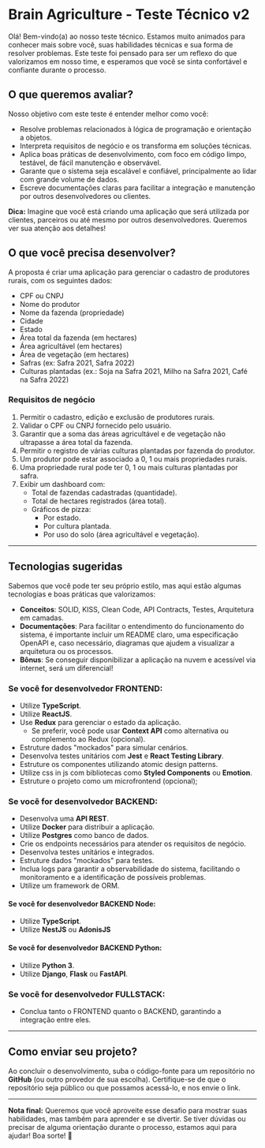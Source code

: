 # **Brain Agriculture - Teste Técnico v2**

Olá! Bem-vindo(a) ao nosso teste técnico. Estamos muito animados para conhecer mais sobre você, suas habilidades técnicas e sua forma de resolver problemas. Este teste foi pensado para ser um reflexo do que valorizamos em nosso time, e esperamos que você se sinta confortável e confiante durante o processo.

## **O que queremos avaliar?**

Nosso objetivo com este teste é entender melhor como você:

- Resolve problemas relacionados à lógica de programação e orientação a objetos.
- Interpreta requisitos de negócio e os transforma em soluções técnicas.
- Aplica boas práticas de desenvolvimento, com foco em código limpo, testável, de fácil manutenção e observável.
- Garante que o sistema seja escalável e confiável, principalmente ao lidar com grande volume de dados.
- Escreve documentações claras para facilitar a integração e manutenção por outros desenvolvedores ou clientes.

**Dica:** Imagine que você está criando uma aplicação que será utilizada por clientes, parceiros ou até mesmo por outros desenvolvedores. Queremos ver sua atenção aos detalhes!

## **O que você precisa desenvolver?**

A proposta é criar uma aplicação para gerenciar o cadastro de produtores rurais, com os seguintes dados:

- CPF ou CNPJ
- Nome do produtor
- Nome da fazenda (propriedade)
- Cidade
- Estado
- Área total da fazenda (em hectares)
- Área agricultável (em hectares)
- Área de vegetação (em hectares)
- Safras (ex: Safra 2021, Safra 2022)
- Culturas plantadas (ex.: Soja na Safra 2021, Milho na Safra 2021, Café na Safra 2022)

### **Requisitos de negócio**

1. Permitir o cadastro, edição e exclusão de produtores rurais.
2. Validar o CPF ou CNPJ fornecido pelo usuário.
3. Garantir que a soma das áreas agricultável e de vegetação não ultrapasse a área total da fazenda.
4. Permitir o registro de várias culturas plantadas por fazenda do produtor.
5. Um produtor pode estar associado a 0, 1 ou mais propriedades rurais.
6. Uma propriedade rural pode ter 0, 1 ou mais culturas plantadas por safra.
7. Exibir um dashboard com:
   - Total de fazendas cadastradas (quantidade).
   - Total de hectares registrados (área total).
   - Gráficos de pizza:
     - Por estado.
     - Por cultura plantada.
     - Por uso do solo (área agricultável e vegetação).

---

## **Tecnologias sugeridas**

Sabemos que você pode ter seu próprio estilo, mas aqui estão algumas tecnologias e boas práticas que valorizamos:

- **Conceitos**: SOLID, KISS, Clean Code, API Contracts, Testes, Arquitetura em camadas.
- **Documentações**: Para facilitar o entendimento do funcionamento do sistema, é importante incluir um README claro, uma especificação OpenAPI e, caso necessário, diagramas que ajudem a visualizar a arquitetura ou os processos.
- **Bônus**: Se conseguir disponibilizar a aplicação na nuvem e acessível via internet, será um diferencial!

### **Se você for desenvolvedor FRONTEND:**

- Utilize **TypeScript**.
- Utilize **ReactJS**.
- Use **Redux** para gerenciar o estado da aplicação.
  - Se preferir, você pode usar **Context API** como alternativa ou complemento ao Redux (opcional).
- Estruture dados "mockados" para simular cenários.
- Desenvolva testes unitários com **Jest** e **React Testing Library**.
- Estruture os componentes utilizando atomic design patterns.
- Utilize css in js com bibliotecas como **Styled Components** ou **Emotion**.
- Estruture o projeto como um microfrontend (opcional);

### **Se você for desenvolvedor BACKEND:**

- Desenvolva uma **API REST**.
- Utilize **Docker** para distribuir a aplicação.
- Utilize **Postgres** como banco de dados.
- Crie os endpoints necessários para atender os requisitos de negócio.
- Desenvolva testes unitários e integrados.
- Estruture dados "mockados" para testes.
- Inclua logs para garantir a observabilidade do sistema, facilitando o monitoramento e a identificação de possíveis problemas.
- Utilize um framework de ORM.

#### **Se você for desenvolvedor BACKEND Node:**

- Utilize **TypeScript**.
- Utilize **NestJS** ou **AdonisJS**

#### **Se você for desenvolvedor BACKEND Python:**

- Utilize **Python 3**.
- Utilize **Django**, **Flask** ou **FastAPI**.

### **Se você for desenvolvedor FULLSTACK:**

- Conclua tanto o FRONTEND quanto o BACKEND, garantindo a integração entre eles.

---

## **Como enviar seu projeto?**

Ao concluir o desenvolvimento, suba o código-fonte para um repositório no **GitHub** (ou outro provedor de sua escolha). Certifique-se de que o repositório seja público ou que possamos acessá-lo, e nos envie o link.

---

**Nota final:** Queremos que você aproveite esse desafio para mostrar suas habilidades, mas também para aprender e se divertir. Se tiver dúvidas ou precisar de alguma orientação durante o processo, estamos aqui para ajudar! Boa sorte! 🌟
